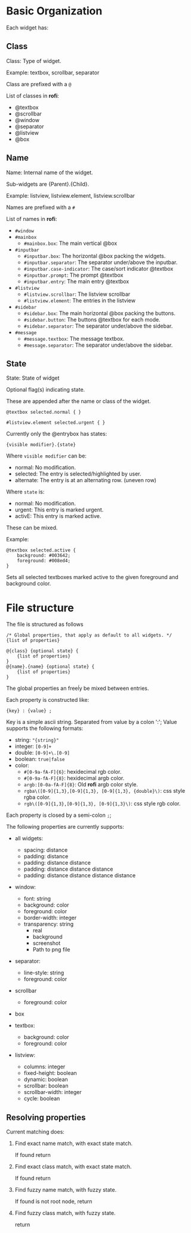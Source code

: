 # Basic Organization

Each widget has:

## Class

Class: Type of widget.

Example: textbox, scrollbar, separator

Class are prefixed with a `@`


List of classes in **rofi**:

 * @textbox
 * @scrollbar
 * @window
 * @separator
 * @listview
 * @box

## Name

Name: Internal name of the widget.

Sub-widgets are {Parent}.{Child}.

Example: listview, listview.element, listview.scrollbar

Names are prefixed with a `#`

List of names in **rofi**:

 * `#window`
 * `#mainbox`
   * `#mainbox.box`: The main vertical @box
 * `#inputbar`
   * `#inputbar.box`: The horizontal @box packing the widgets.
   * `#inputbar.separator`: The separator under/above the inputbar.
   * `#inputbar.case-indicator`: The case/sort indicator @textbox
   * `#inputbar.prompt`: The prompt @textbox
   * `#inputbar.entry`: The main entry @textbox
 * `#listview`
    * `#listview.scrollbar`: The listview scrollbar
    * `#listview.element`: The entries in the listview
 * `#sidebar`
   * `#sidebar.box`: The main horizontal @box packing the buttons.
   * `#sidebar.button`: The buttons @textbox for each mode.
   * `#sidebar.separator`: The separator under/above the sidebar.
 * `#message`
   * `#message.textbox`: The message textbox.
   * `#message.separator`: The separator under/above the sidebar.

## State

State: State of widget

Optional flag(s) indicating state.

These are appended after the name or class of the widget.

`@textbox selected.normal { }`

`#listview.element selected.urgent { }`

Currently only the @entrybox has states:

`{visible modifier}.{state}`

Where `visible modifier` can be:
 * normal: No modification.
 * selected: The entry is selected/highlighted by user.
 * alternate: The entry is at an alternating row. (uneven row)

Where `state` is:
 * normal: No modification.
 * urgent: This entry is marked urgent.
 * activE: This entry is marked active.

These can be mixed.

Example:
```
@textbox selected.active {
    background: #003642;
    foreground: #008ed4;
}
```

Sets all selected textboxes marked active to the given foreground and background color.

# File structure

The file is structured as follows

```
/* Global properties, that apply as default to all widgets. */
{list of properties}

@{class} {optional state} {
    {list of properties}
}
@{name}.{name} {optional state} {
    {list of properties}
}
```

The global properties an freeĺy be mixed between entries.

Each property is constructed like:
```
{key} : {value} ;
```
Key is a simple ascii string.
Separated from value by a colon ':';
Value supports the following formats:

 * string:  `"{string}"`
 * integer: `[0-9]+`
 * double:  `[0-9]+\.[0-9]`
 * boolean: `true|false`
 * color:
    * `#[0-9a-fA-F]{6}`: hexidecimal rgb color.
    * `#[0-9a-fA-F]{8}`:  hexidecimal argb color.
    * `argb:[0-0a-fA-F]{8}`: Old **rofi** argb color style.
    * `rgba\([0-9]{1,3},[0-9]{1,3}, [0-9]{1,3}, {double}\)`: css style rgba color.
    * `rgb\([0-9]{1,3},[0-9]{1,3}, [0-9]{1,3}\)`: css style rgb color.

Each property is closed by a semi-colon `;`;

The following properties are currently supports:

 * all widgets:
    * spacing:         distance
    * padding:         distance
    * padding:         distance distance
    * padding:         distance distance distance
    * padding:         distance distance distance distance

 * window:
    * font:            string
    * background:      color
    * foreground:      color
    * border-width:    integer
    * transparency:    string
        - real
        - background
        - screenshot
        - Path to png file

 * separator:
    * line-style:      string
    * foreground:      color

  * scrollbar
    * foreground:      color

  * box

 * textbox:
   *  background:      color
   *  foreground:      color

  * listview:
    * columns:         integer
    * fixed-height:    boolean
    * dynamic:         boolean
    * scrollbar:       boolean
    * scrollbar-width: integer
    * cycle:           boolean


## Resolving properties


Current matching does:

 1. Find exact name match, with exact state match.

    If found return

 1. Find exact class match, with exact state match.

    If found return

 1. Find fuzzy name match, with fuzzy state.

    If found is not root node, return

 1. Find fuzzy class match, with fuzzy state.

    return

